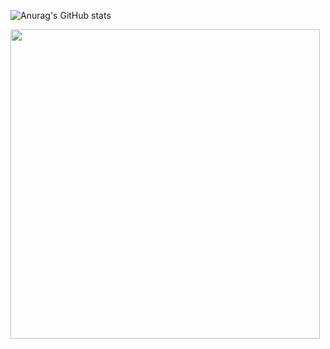 ![Anurag's GitHub stats](https://github-readme-stats.vercel.app/api?username=Wandersond11&theme=swift&show_icons=true)

<div>
  <img width="495" heigth="190" src="https://cdn.discordapp.com/attachments/530167122677071892/958885810277597234/G8jB.gif"/>
  <div/>
